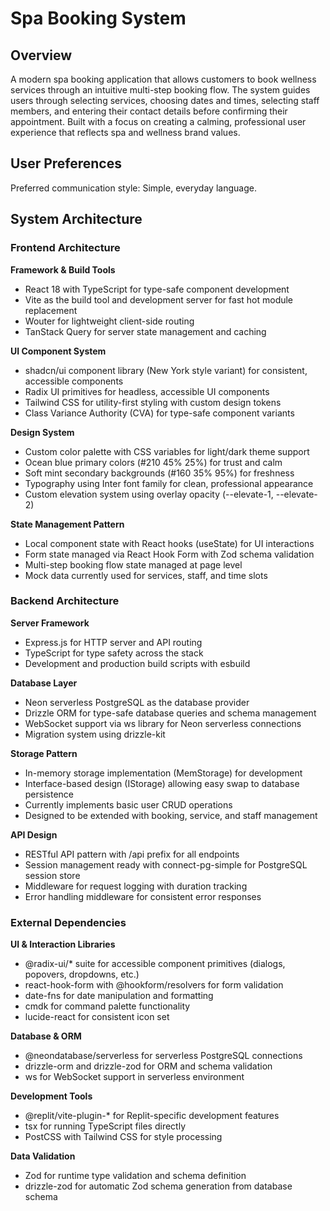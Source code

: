 # Spa Booking System

## Overview

A modern spa booking application that allows customers to book wellness services through an intuitive multi-step booking flow. The system guides users through selecting services, choosing dates and times, selecting staff members, and entering their contact details before confirming their appointment. Built with a focus on creating a calming, professional user experience that reflects spa and wellness brand values.

## User Preferences

Preferred communication style: Simple, everyday language.

## System Architecture

### Frontend Architecture

**Framework & Build Tools**
- React 18 with TypeScript for type-safe component development
- Vite as the build tool and development server for fast hot module replacement
- Wouter for lightweight client-side routing
- TanStack Query for server state management and caching

**UI Component System**
- shadcn/ui component library (New York style variant) for consistent, accessible components
- Radix UI primitives for headless, accessible UI components
- Tailwind CSS for utility-first styling with custom design tokens
- Class Variance Authority (CVA) for type-safe component variants

**Design System**
- Custom color palette with CSS variables for light/dark theme support
- Ocean blue primary colors (#210 45% 25%) for trust and calm
- Soft mint secondary backgrounds (#160 35% 95%) for freshness
- Typography using Inter font family for clean, professional appearance
- Custom elevation system using overlay opacity (--elevate-1, --elevate-2)

**State Management Pattern**
- Local component state with React hooks (useState) for UI interactions
- Form state managed via React Hook Form with Zod schema validation
- Multi-step booking flow state managed at page level
- Mock data currently used for services, staff, and time slots

### Backend Architecture

**Server Framework**
- Express.js for HTTP server and API routing
- TypeScript for type safety across the stack
- Development and production build scripts with esbuild

**Database Layer**
- Neon serverless PostgreSQL as the database provider
- Drizzle ORM for type-safe database queries and schema management
- WebSocket support via ws library for Neon serverless connections
- Migration system using drizzle-kit

**Storage Pattern**
- In-memory storage implementation (MemStorage) for development
- Interface-based design (IStorage) allowing easy swap to database persistence
- Currently implements basic user CRUD operations
- Designed to be extended with booking, service, and staff management

**API Design**
- RESTful API pattern with /api prefix for all endpoints
- Session management ready with connect-pg-simple for PostgreSQL session store
- Middleware for request logging with duration tracking
- Error handling middleware for consistent error responses

### External Dependencies

**UI & Interaction Libraries**
- @radix-ui/* suite for accessible component primitives (dialogs, popovers, dropdowns, etc.)
- react-hook-form with @hookform/resolvers for form validation
- date-fns for date manipulation and formatting
- cmdk for command palette functionality
- lucide-react for consistent icon set

**Database & ORM**
- @neondatabase/serverless for serverless PostgreSQL connections
- drizzle-orm and drizzle-zod for ORM and schema validation
- ws for WebSocket support in serverless environment

**Development Tools**
- @replit/vite-plugin-* for Replit-specific development features
- tsx for running TypeScript files directly
- PostCSS with Tailwind CSS for style processing

**Data Validation**
- Zod for runtime type validation and schema definition
- drizzle-zod for automatic Zod schema generation from database schema